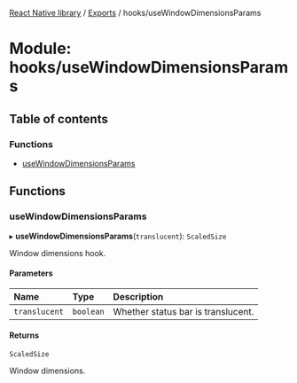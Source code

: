 [React Native library](../index.md) / [Exports](../modules.md) / hooks/useWindowDimensionsParams

# Module: hooks/useWindowDimensionsParams

## Table of contents

### Functions

- [useWindowDimensionsParams](hooks_useWindowDimensionsParams.md#usewindowdimensionsparams)

## Functions

### useWindowDimensionsParams

▸ **useWindowDimensionsParams**(`translucent`): `ScaledSize`

Window dimensions hook.

#### Parameters

| Name | Type | Description |
| :------ | :------ | :------ |
| `translucent` | `boolean` | Whether status bar is translucent. |

#### Returns

`ScaledSize`

Window dimensions.
